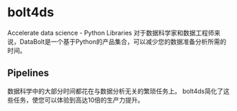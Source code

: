 # bolt4ds
Accelerate data science - Python Libraries
对于数据科学家和数据工程师来说，DataBolt是一个基于Python的产品集合，可以减少您的数据准备分析所需的时间。

## Pipelines
数据科学中的大部分时间都花在与数据分析无关的繁琐任务上。
bolt4ds简化了这些任务，使您可以体验到高达10倍的生产力提升。

